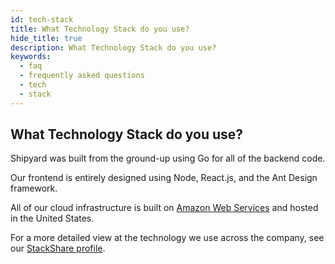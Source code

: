 ```yaml
---
id: tech-stack
title: What Technology Stack do you use?
hide_title: true
description: What Technology Stack do you use?
keywords:
  - faq
  - frequently asked questions
  - tech
  - stack
---
```


## What Technology Stack do you use?

Shipyard was built from the ground-up using Go for all of the backend code.

Our frontend is entirely designed using Node, React.js, and the Ant Design framework.

All of our cloud infrastructure is built on [Amazon Web Services](https://aws.amazon.com/) and hosted in the United States.

For a more detailed view at the technology we use across the company, see our [StackShare profile](https://stackshare.io/shipyard/shipyard).